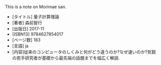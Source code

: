 #####
This is a note on Morimae san.


*  [タイトル] 量子計算理論
*  [著者] 森前智行
*  [出版日] 2017-11
*  [ISBN13] 9784627854017
*  [ページ数] 183
*  [言語] ja
*  [内容]従来のコンピュータのしくみと何がどう違うのか?なぜ速いのか?気鋭の若手研究者が基礎から最先端の話題までを幅広く解説.

